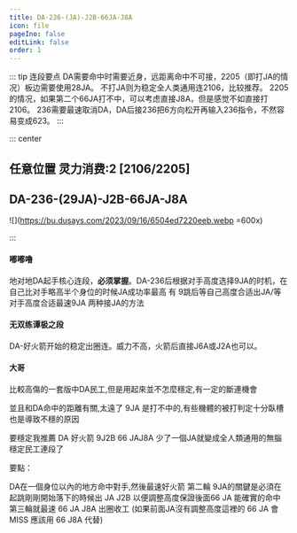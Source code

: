 ```yaml
---
title: DA-236-(JA)-J2B-66JA-J8A
icon: file
pageIno: false
editLink: false
order: 1
---
```


::: tip 连段要点
DA需要命中时需要近身，远距离命中不可接，2205（即打JA的情况）板边需要使用28JA。
不打JA则为稳定全人类通用连2106，比较推荐。
2205的情况，如果第二个66JA打不中，可以考虑直接J8A，但是感觉不如直接打2106。
236需要最速取消DA，DA后接236把6方向松开再输入236指令，不然容易变成623。
:::

::: center
## **任意位置 灵力消费:2 [2106/2205]** 
## **DA-236-(29JA)-J2B-66JA-J8A**

![](https://bu.dusays.com/2023/09/16/6504ed7220eeb.webp =600x)


:::

#### **嘟嘟噜**
地对地DA起手核心连段，**必须掌握**。DA-236后根据对手高度选择9JA的时机，在自己比对手略高半个身位的时候JA成功率最高
有 9跳后等自己高度合适出JA/等对手高度合适最速9JA 两种接JA的方法

#### **无双练谭极之段**
DA-好火箭开始的稳定出圈连。威力不高，火箭后直接J6A或J2A也可以。

#### **大哥**
比較高傷的一套版中DA民工,但是用起來並不怎麼穩定,有一定的斷連機會

並且和DA命中的距離有關,太遠了 9JA 是打不中的,有些機體的被打判定十分臥槽也是導致不穩的原因

要穩定我推薦 DA 好火箭 9J2B 66 JAJ8A 少了一個JA就變成全人類通用的無腦穩定民工連段了

要點：

DA在一個身位以內的地方命中對手,然後最速好火箭 
第二輪 9JA的關鍵是必須在起跳剛剛開始落下的時候出 JA J2B 以便調整高度保證後面66 JA 能確實的命中
第三輪就最速 66 JA J8A  出圈收工 (如果前面JA沒有調整高度這裡的 66 JA 會MISS 應該用 66 J8A 代替)



